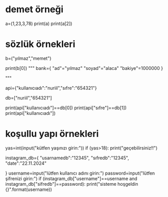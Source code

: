 #     demet örneği 

a=(1,23,3,78)
print(a)
print(a[2])



#    sözlük örnekleri


b=("yılmaz","memet")

print(b[0])
"""
bank={
"ad"="yılmaz"
"soyad"="alaca"
"bakiye"=1000000
}

"""

api={"kullanıcıadı":"nuriil","sıfre":"654321"}

db=["nuriil","654321"]

print(api["kullanıcıadı"]==db[0])
print(api["sıfre"]==db[1])
print(api["kullanıcıadı"])




#       koşullu yapı örnekleri


yas=int(input("kütfen yaşınızı girin:"))
if (yas>18):
    print("geçebilirsiniz!!")


instagram_db={
"usarnamedb":"12345",
"sıfredb":"12345",
"date":"22.11.2024"

}
username=input("lütfen kullanıcı adını girin:")
password=input("lütfen şifrenizi girin:")
if (instagram_db["username"]==username and instagram_db["sifredb"]==password):
    print("sisteme hoşgeldin {}".format(username))



























